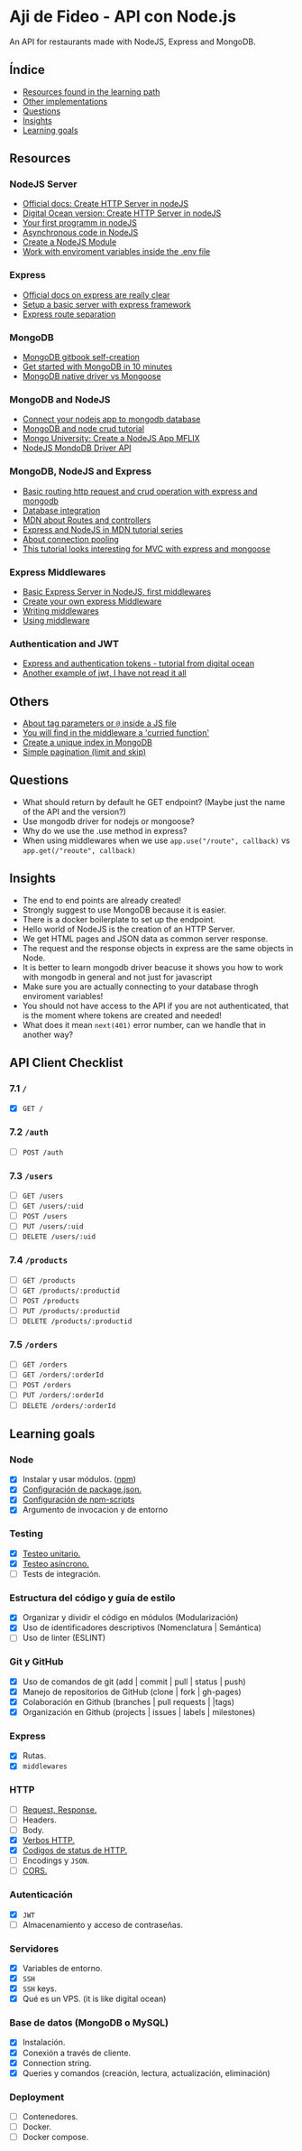 # Aji de Fideo - API con Node.js
An API for restaurants made with NodeJS, Express and MongoDB.

## Índice

* [Resources found in the learning path](#resources)
* [Other implementations](#implementation)
* [Questions](#questions)
* [Insights](#insights)
* [Learning goals](#learning-goals)

## Resources

### NodeJS Server
* [Official docs: Create HTTP Server in nodeJS](https://nodejs.org/en/knowledge/HTTP/servers/how-to-create-a-HTTP-server/)
* [Digital Ocean version: Create HTTP Server in nodeJS](https://www.digitalocean.com/community/tutorials/how-to-create-a-web-server-in-node-js-with-the-http-module)
* [Your first programm in nodeJS](https://www.digitalocean.com/community/tutorials/how-to-write-and-run-your-first-program-in-node-js)
* [Asynchronous code in NodeJS](https://www.digitalocean.com/community/tutorials/how-to-write-asynchronous-code-in-node-js)
* [Create a NodeJS Module](https://www.digitalocean.com/community/tutorials/how-to-create-a-node-js-module)
* [Work with enviroment variables inside the .env file](https://medium.com/the-node-js-collection/making-your-node-js-work-everywhere-with-environment-variables-2da8cdf6e786)

### Express
* [Official docs on express are really clear](https://expressjs.com/en/starter/hello-world.html)
* [Setup a basic server with express framework](https://blog.vanila.io/setup-basic-server-with-express-framework-37b2ec749a6d)
* [Express route separation](https://github.com/expressjs/express/blob/4.13.1/examples/route-separation/index.js#L32-L47)

### MongoDB
* [MongoDB gitbook self-creation](https://lupemaydana.gitbook.io/learn-mongodb/)
* [Get started with MongoDB in 10 minutes](https://www.freecodecamp.org/news/learn-mongodb-a4ce205e7739/)
* [MongoDB native driver vs Mongoose](https://developer.mongodb.com/article/mongoose-versus-nodejs-driver)

### MongoDB and NodeJS
* [Connect your nodejs app to mongodb database](https://www.mongodb.com/blog/post/quick-start-nodejs-mongodb--how-to-get-connected-to-your-database)
* [MongoDB and node crud tutorial](https://developer.mongodb.com/quickstart/node-crud-tutorial)
* [Mongo University: Create a NodeJS App MFLIX](https://university.mongodb.com/courses/M220JS/about)
 * [NodeJS MondoDB Driver API](http://mongodb.github.io/node-mongodb-native/3.6/api/MongoClient.html)

### MongoDB, NodeJS and Express
 * [Basic routing http request and crud operation with express and mongodb](https://dev.to/ichtrojan/basic-routing-http-requests-and-crud-operation-with-express-and-mongodb-od2)
 * [Database integration](https://expressjs.com/en/guide/database-integration.html#mongodb)
 * [MDN about Routes and controllers](https://developer.mozilla.org/en-US/docs/Learn/Server-side/Express_Nodejs/routes)
* [Express and NodeJS in MDN tutorial series](https://developer.mozilla.org/en-US/docs/Learn/Server-side/Express_Nodejs)
* [About connection pooling](http://oak.cs.ucla.edu/classes/cs144/mongo/mongo-node.html)
* [This tutorial looks interesting for MVC with express and mongoose](https://dev.to/nidaslife23/crud-operations-in-express-nodejs-and-mongodb-3fog)

### Express Middlewares
* [Basic Express Server in NodeJS, first middlewares](https://www.digitalocean.com/community/tutorials/nodejs-express-basics)
* [Create your own express Middleware](https://www.digitalocean.com/community/tutorials/nodejs-creating-your-own-express-middleware)
* [Writing middlewares](http://expressjs.com/en/guide/writing-middleware.html)
* [Using middleware](https://expressjs.com/en/guide/using-middleware.html)


### Authentication and JWT
* [Express and authentication tokens - tutorial from digital ocean](https://www.digitalocean.com/community/tutorials/nodejs-jwt-expressjs)
* [Another example of jwt, I have not read it all](https://livecodestream.dev/post/2020-08-11-a-practical-guide-to-jwt-authentication-with-nodejs/)

## Others
* [About tag parameters or ```@``` inside a JS file](https://jsdoc.app/tags-param.html)
* [You will find in the middleware a 'curried function'](https://stackoverflow.com/questions/32782922/what-do-multiple-arrow-functions-mean-in-javascript)
* [Create a unique index in MongoDB](https://docs.mongodb.com/manual/core/index-unique/)
* [Simple pagination (limit and skip)](https://medium.com/javascript-in-plain-english/simple-pagination-with-node-js-mongoose-and-express-4942af479ab2)

## Questions
* What should return by default he GET endpoint? (Maybe just the name of the API and the version?)
* Use mongodb driver for nodejs or mongoose?
* Why do we use the .use method in express?
* When using middlewares when we use ```app.use("/route", callback)``` vs ```app.get(/"reoute", callback)```

## Insights
* The end to end points are already created!
* Strongly suggest to use MongoDB because it is easier.
* There is a docker boilerplate to set up the endpoint.
* Hello world of NodeJS is the creation of an HTTP Server.
* We get HTML pages and JSON data as common server response.
* The request and the response objects in express are the same objects in Node.
* It is better to learn mongodb driver beacuse it shows you how to work with mongodb in general and not just for javascript
* Make sure you are actually connecting to your database throgh enviroment variables!
* You should not have access to the API if you are not authenticated, that is the moment where tokens are created and needed!
* What does it mean ```next(401)``` error number, can we handle that in another way?

## API Client Checklist

### 7.1 `/`

* [x] `GET /`

### 7.2 `/auth`

* [ ] `POST /auth`

### 7.3 `/users`

* [ ] `GET /users`
* [ ] `GET /users/:uid`
* [ ] `POST /users`
* [ ] `PUT /users/:uid`
* [ ] `DELETE /users/:uid`

### 7.4 `/products`

* [ ] `GET /products`
* [ ] `GET /products/:productid`
* [ ] `POST /products`
* [ ] `PUT /products/:productid`
* [ ] `DELETE /products/:productid`

### 7.5 `/orders`

* [ ] `GET /orders`
* [ ] `GET /orders/:orderId`
* [ ] `POST /orders`
* [ ] `PUT /orders/:orderId`
* [ ] `DELETE /orders/:orderId`

## Learning goals

### Node

* [x] Instalar y usar módulos. ([npm](https://www.npmjs.com/))
* [x] [Configuración de package.json.](https://docs.npmjs.com/files/package.json)
* [x] [Configuración de npm-scripts](https://docs.npmjs.com/misc/scripts)
* [x] Argumento de invocacion y de entorno

### Testing

* [x] [Testeo unitario.](https://jestjs.io/docs/es-ES/getting-started)
* [x] [Testeo asíncrono.](https://jestjs.io/docs/es-ES/asynchronous)
* [ ] Tests de integración.

### Estructura del código y guía de estilo

* [x] Organizar y dividir el código en módulos (Modularización)
* [x] Uso de identificadores descriptivos (Nomenclatura | Semántica)
* [ ] Uso de linter (ESLINT)

### Git y GitHub

* [x] Uso de comandos de git (add | commit | pull | status | push)
* [x] Manejo de repositorios de GitHub (clone | fork | gh-pages)
* [x] Colaboración en Github (branches | pull requests | |tags)
* [x] Organización en Github (projects | issues | labels | milestones)

### Express

* [x] Rutas.
* [x] `middlewares`

### HTTP

* [ ] [Request, Response.](https://developer.mozilla.org/es/docs/Web/HTTP/Messages)
* [ ] Headers.
* [ ] Body.
* [x] [Verbos HTTP.](https://developer.mozilla.org/es/docs/Web/HTTP/Methods)
* [x] [Codigos de status de HTTP.](https://dev.to/khaosdoctor/the-complete-guide-to-status-codes-for-meaningful-rest-apis-1-5c5)
* [ ] Encodings y `JSON`.
* [ ] [CORS.](https://developer.mozilla.org/es/docs/Web/HTTP/Access_control_CORS)

### Autenticación

* [x] `JWT`
* [ ] Almacenamiento y acceso de contraseñas.

### Servidores

* [x] Variables de entorno.
* [x] `SSH`
* [x] `SSH` keys.
* [x] Qué es un VPS. (it is like digital ocean)

### Base de datos (MongoDB o MySQL)

* [x] Instalación.
* [x] Conexión a través de cliente.
* [x] Connection string.
* [x] Queries y comandos (creación, lectura, actualización, eliminación)

### Deployment

* [ ] Contenedores.
* [ ] Docker.
* [ ] Docker compose.
